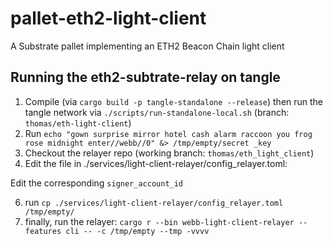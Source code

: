 # pallet-eth2-light-client
A Substrate pallet implementing an ETH2 Beacon Chain light client

## Running the eth2-subtrate-relay on tangle

1. Compile (via `cargo build -p tangle-standalone --release`) then run the tangle network via `./scripts/run-standalone-local.sh` (branch: `thomas/eth-light-client`)
2. Run `echo "gown surprise mirror hotel cash alarm raccoon you frog rose midnight enter//webb//0" &> /tmp/empty/secret
_key`
4. Checkout the relayer repo (working branch: `thomas/eth_light_client`)
5. Edit the file in ./services/light-client-relayer/config_relayer.toml:

Edit the corresponding `signer_account_id`

6. run `cp ./services/light-client-relayer/config_relayer.toml /tmp/empty/`
7. finally, run the relayer: `cargo r --bin webb-light-client-relayer --features cli -- -c /tmp/empty --tmp -vvvv`
